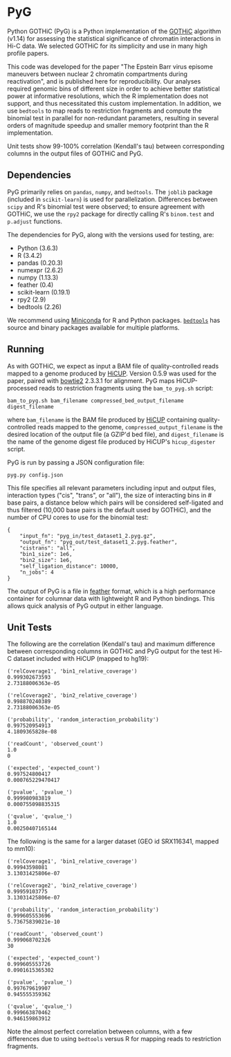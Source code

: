 # PyG

Python GOTHiC (PyG) is a Python implementation of the [GOTHiC](https://www.bioconductor.org/packages/release/bioc/html/GOTHiC.html) algorithm (v1.14) for assessing the statistical significance of chromatin interactions in Hi-C data.  We selected GOTHiC for its simplicity and use in many high profile papers.

This code was developed for the paper "The Epstein Barr virus episome maneuvers between nuclear 2 chromatin compartments during reactivation", and is published here for reproducibility.  Our analyses required genomic bins of different size in order to achieve better statistical power at informative resolutions, which the R implementation does not support, and thus necessitated this custom implementation.  In addition, we use `bedtools` to map reads to restriction fragments and compute the binomial test in parallel for non-redundant parameters, resulting in several orders of magnitude speedup and smaller memory footprint than the R implementation.

Unit tests show 99-100% correlation (Kendall's tau) between corresponding columns in the output files of GOTHiC and PyG.

## Dependencies

PyG primarily relies on `pandas`, `numpy`, and `bedtools`.  The `joblib` package (included in `scikit-learn`) is used for parallelization.  Differences between `scipy` and R's binomial test were observed; to ensure agreement with GOTHiC, we use the `rpy2` package for directly calling R's `binom.test` and `p.adjust` functions.

The dependencies for PyG, along with the versions used for testing, are:

- Python (3.6.3)
- R (3.4.2)
- pandas (0.20.3)
- numexpr (2.6.2)
- numpy (1.13.3)
- feather (0.4)
- scikit-learn (0.19.1)
- rpy2 (2.9)
- bedtools (2.26)

We recommend using [Miniconda](http://conda.pydata.org/miniconda.html) for R and Python packages.  [`bedtools`](https://github.com/arq5x/bedtools2/releases) has source and binary packages available for multiple platforms.

## Running

As with GOTHiC, we expect as input a BAM file of quality-controlled reads mapped to a genome produced by [HiCUP](https://www.bioinformatics.babraham.ac.uk/projects/hicup/).  Version 0.5.9 was used for the paper, paired with [bowtie2](https://github.com/BenLangmead/bowtie2/releases) 2.3.3.1 for alignment.  PyG maps HiCUP-processed reads to restriction fragments using the `bam_to_pyg.sh` script:

```
bam_to_pyg.sh bam_filename compressed_bed_output_filename digest_filename
```

where `bam_filename` is the BAM file produced by [HiCUP](https://www.bioinformatics.babraham.ac.uk/projects/hicup/) containing quality-controlled reads mapped to the genome, `compressed_output_filename` is the desired location of the output file (a GZIP'd bed file), and `digest_filename` is the name of the genome digest file produced by HiCUP's `hicup_digester` script.

PyG is run by passing a JSON configuration file:

```
pyg.py config.json
```

This file specifies all relevant parameters including input and output files, interaction types ("cis", "trans", or "all"), the size of interacting bins in # base pairs, a distance below which pairs will be considered self-ligated and thus filtered (10,000 base pairs is the default used by GOTHiC), and the number of CPU cores to use for the binomial test:

```
{
    "input_fn": "pyg_in/test_dataset1_2.pyg.gz",
    "output_fn": "pyg_out/test_dataset1_2.pyg.feather",
    "cistrans": "all",
    "bin1_size": 1e6,
    "bin2_size": 1e6,
    "self_ligation_distance": 10000,
    "n_jobs": 4
}
```

The output of PyG is a file in [feather](https://github.com/wesm/feather) format, which is a high performance container for columnar data with lightweight R and Python bindings.  This allows quick analysis of PyG output in either language.

## Unit Tests

The following are the correlation (Kendall's tau) and maximum difference between corresponding columns in GOTHiC and PyG output for the test Hi-C dataset included with HiCUP (mapped to hg19):

```
('relCoverage1', 'bin1_relative_coverage')                  
0.999302673593                
2.73188006363e-05             

('relCoverage2', 'bin2_relative_coverage')                  
0.998870240389                
2.73188006363e-05             

('probability', 'random_interaction_probability')           
0.997520954913                
4.1809365828e-08              

('readCount', 'observed_count')                             
1.0                           
0                             

('expected', 'expected_count')                              
0.997524800417                
0.000765229470417             

('pvalue', 'pvalue_')         
0.999980983819                
0.000755098835315             

('qvalue', 'qvalue_')         
1.0                           
0.00250407165144 
```

The following is the same for a larger dataset (GEO id SRX116341, mapped to mm10):

```
('relCoverage1', 'bin1_relative_coverage')                  
0.99943598081                 
3.13031425806e-07             

('relCoverage2', 'bin2_relative_coverage')                  
0.99959103775                 
3.13031425806e-07             

('probability', 'random_interaction_probability')           
0.999605553696                
5.73675839021e-10             

('readCount', 'observed_count')                             
0.999068702326                
30                            

('expected', 'expected_count')                              
0.999605553726                
0.0901615365302               

('pvalue', 'pvalue_')         
0.997679619907                
0.945555359362                

('qvalue', 'qvalue_')         
0.999663870462                
0.946159863912
```

Note the almost perfect correlation between columns, with a few differences due to using `bedtools` versus R for mapping reads to restriction fragments.